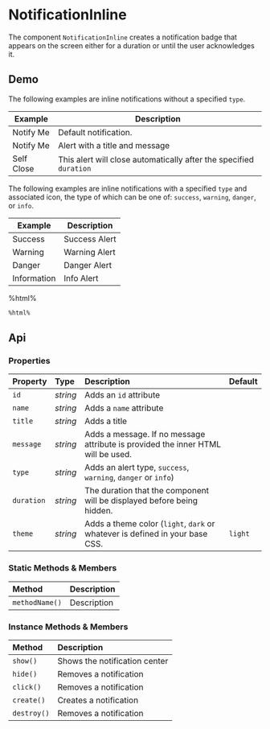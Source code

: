 # NotificationInline
The component `NotificationInline` creates a notification badge that appears on the screen either for a duration or until the user acknowledges it.

## Demo

The following examples are inline notifications without a specified `type`.

<table class="example">
  <thead>
    <tr>
      <th>Example</th>
      <th>Description</th>
    </tr>
  </thead>
  <tbody>
    <tr>
      <td>
        <input-button
          id="notification-inline-button-1"
          value="notify">
          Notify Me
        </input-button>
      </td>
      <td>Default notification.</td>
    </tr>
    <tr>
      <td>
        <input-button
          id="notification-inline-button-6"
          value="notify">
          Notify Me
        </input-button>
      </td>
      <td>Alert with a title and message</td>
    </tr>
    <tr>
      <td>
        <input-button
          id="notification-inline-button-7"
          value="self-close">
          Self Close
        </input-button>
      </td>
      <td>This alert will close automatically after the specified <code>duration</code></td>
    </tr>
  </tbody>
</table>

<notification-inline id="notification-inline-example-1">
</notification-inline>

<notification-inline id="notification-inline-example-6">
</notification-inline>

<notification-inline id="notification-inline-example-7">
</notification-inline>

The following examples are inline notifications with a specified `type` and associated icon, the type of which can be one of: `success`, `warning`, `danger`, or `info`.

<table class="example">
  <thead>
    <tr>
      <th>Example</th>
      <th>Description</th>
    </tr>
  </thead>
  <tbody>
    <tr>
      <td>
        <input-button
          id="notification-inline-button-2"
          value="success">
          Success
        </input-button>
      </td>
      <td>Success Alert</td>
    </tr>
    <tr>
      <td>
        <input-button
          id="notification-inline-button-3"
          value="warning">
          Warning
        </input-button>
      </td>
      <td>Warning Alert</td>
    </tr>
    <tr>
      <td>
        <input-button
          id="notification-inline-button-4"
          value="danger">
          Danger
        </input-button>
      </td>
      <td>Danger Alert</td>
    </tr>
    <tr>
      <td>
        <input-button
          id="notification-inline-button-5"
          value="information">
          Information
        </input-button>
      </td>
      <td>Info Alert</td>
    </tr>
  </tbody>
</table>

%html%

```html
%html%
```

## Api

### Properties

| Property | Type | Description | Default |
| :--- | :--- | :--- | :--- |
| `id` | *string* | Adds an `id` attribute |  |
| `name` | *string* | Adds a `name` attribute |  |
| `title` | *string* | Adds a title |  |
| `message` | *string* | Adds a message. If no message attribute is provided the inner HTML will be used. |  |
| `type` | *string* | Adds an alert type, `success`, `warning`, `danger` or `info`) |  |
| `duration` | *string* | The duration that the component will be displayed before being hidden. |  |
| `theme` | *string* | Adds a theme color (`light`, `dark` or whatever is defined in your base CSS. | `light` |

### Static Methods & Members

| Method | Description |
| :--- | :--- |
| `methodName()` | Description |

### Instance Methods & Members

| Method | Description |
| :--- | :--- |
| `show()` | Shows the notification center |
| `hide()` | Removes a notification |
| `click()` | Removes a notification |
| `create()` | Creates a notification |
| `destroy()` | Removes a notification |
